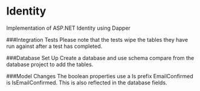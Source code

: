 Identity
========

Implementation of ASP.NET Identity using Dapper

###Integration Tests
Please note that the tests wipe the tables they have run against after a test has completed.

###Database Set Up
Create a database and use schema compare from the database project to add the tables.

###Model Changes
The boolean properties use a Is prefix
EmailConfirmed is IsEmailConfirmed. This is also reflected in the database fields.
